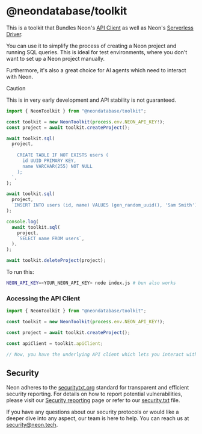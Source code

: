# @neondatabase/toolkit

This is a toolkit that Bundles Neon's [API Client](https://www.npmjs.com/package/@neondatabase/api-client) as well as Neon's [Serverless Driver](https://github.com/neondatabase/serverless).

You can use it to simplify the process of creating a Neon project and running SQL queries. This is ideal for test environments, where you don't want to set up a Neon project manually.

Furthermore, it's also a great choice for AI agents which need to interact with Neon.

> [!CAUTION]
> This is in very early development and API stability is not guaranteed.

```typescript
import { NeonToolkit } from "@neondatabase/toolkit";

const toolkit = new NeonToolkit(process.env.NEON_API_KEY!);
const project = await toolkit.createProject();

await toolkit.sql(
  project,
  `
    CREATE TABLE IF NOT EXISTS users (
      id UUID PRIMARY KEY,
      name VARCHAR(255) NOT NULL
    );
  `,
);

await toolkit.sql(
  project,
  `INSERT INTO users (id, name) VALUES (gen_random_uuid(), 'Sam Smith')`,
);

console.log(
  await toolkit.sql(
    project,
    `SELECT name FROM users`,
  ),
);

await toolkit.deleteProject(project);
```

To run this:

```bash
NEON_API_KEY=<YOUR_NEON_API_KEY> node index.js # bun also works
```

### Accessing the API Client

```typescript
import { NeonToolkit } from "@neondatabase/toolkit";

const toolkit = new NeonToolkit(process.env.NEON_API_KEY!);

const project = await toolkit.createProject();

const apiClient = toolkit.apiClient;

// Now, you have the underlying API client which lets you interact with Neon's API.
```

## Security

Neon adheres to the [securitytxt.org](https://securitytxt.org/) standard for transparent and efficient security reporting. For details on how to report potential vulnerabilities, please visit our [Security reporting](https://neon.tech/docs/security/security-reporting) page or refer to our [security.txt](https://neon.tech/security.txt) file.

If you have any questions about our security protocols or would like a deeper dive into any aspect, our team is here to help. You can reach us at [security@neon.tech](security@neon.tech).
